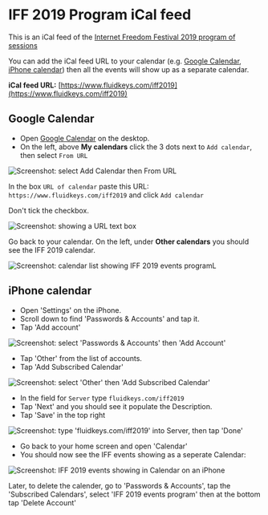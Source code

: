 # IFF 2019 Program iCal feed

This is an iCal feed of the [Internet Freedom Festival 2019 program of sessions](https://platform.internetfreedomfestival.org/en/IFF2019/public/schedule/custom)

You can add the iCal feed URL to your calendar (e.g. [Google Calendar](https://github.com/fluidkeys/iff-2019-program-ical-feed/blob/master/README.md#google-calendar), [iPhone calendar](https://github.com/fluidkeys/iff-2019-program-ical-feed/blob/master/README.md#iphone-calendar)) then all the events will show up as a separate calendar.

**iCal feed URL:** [https://www.fluidkeys.com/iff2019](https://www.fluidkeys.com/iff2019)

## Google Calendar

* Open [Google Calendar](#) on the desktop.
* On the left, above **My calendars** click the 3 dots next to `Add calendar`, then select `From URL`

![Screenshot: select Add Calendar then From URL](https://raw.githubusercontent.com/fluidkeys/iff-2019-program-ical-feed/master/img/google-calendar-add-from-url.png)

In the box `URL of calendar` paste this URL: `https://www.fluidkeys.com/iff2019` and click `Add calendar`

Don't tick the checkbox.

![Screenshot: showing a URL text box](https://raw.githubusercontent.com/fluidkeys/iff-2019-program-ical-feed/master/img/google-calendar-from-url.png)

Go back to your calendar. On the left, under **Other calendars** you should see the IFF 2019 calendar.

![Screenshot: calendar list showing IFF 2019 events programL](https://raw.githubusercontent.com/fluidkeys/iff-2019-program-ical-feed/master/img/google-calendar-iff-calendar.png)


## iPhone calendar

* Open 'Settings' on the iPhone.
* Scroll down to find 'Passwords & Accounts' and tap it.
* Tap 'Add account'

![Screenshot: select 'Passwords & Accounts' then 'Add Account'](https://raw.githubusercontent.com/fluidkeys/iff-2019-program-ical-feed/master/img/iphone-step-1-2.png)

* Tap 'Other' from the list of accounts.
* Tap 'Add Subscribed Calendar'

![Screenshot: select 'Other' then 'Add Subscribed Calendar'](https://raw.githubusercontent.com/fluidkeys/iff-2019-program-ical-feed/master/img/iphone-step-3-4.png)

* In the field for `Server` type `fluidkeys.com/iff2019`
* Tap 'Next' and you should see it populate the Description.
* Tap 'Save' in the top right

![Screenshot: type 'fluidkeys.com/iff2019' into Server, then tap 'Done'](https://raw.githubusercontent.com/fluidkeys/iff-2019-program-ical-feed/master/img/iphone-step-5-6.png)

* Go back to your home screen and open 'Calendar'
* You should now see the IFF events showing as a seperate Calendar:

![Screenshot: IFF 2019 events showing in Calendar on an iPhone](https://raw.githubusercontent.com/fluidkeys/iff-2019-program-ical-feed/master/img/iphone-step-5-6.png)

Later, to delete the calender, go to 'Passwords & Accounts', tap the 'Subscribed Calendars', select 'IFF 2019 events program' then at the bottom tap 'Delete Account'
